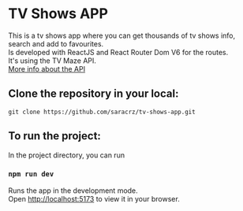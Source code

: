 # TV Shows APP

This is a tv shows app where you can get thousands of tv shows info, search and add to favourites.\
Is developed with ReactJS and React Router Dom V6 for the routes.\
It's using the TV Maze API.\
[More info about the API](https://www.tvmaze.com/api)


## Clone the repository in your local: 
`git clone https://github.com/saracrz/tv-shows-app.git`

## To run the project:

In the project directory, you can run

### `npm run dev`

Runs the app in the development mode.\
Open [http://localhost:5173](http://localhost:5173) to view it in your browser.